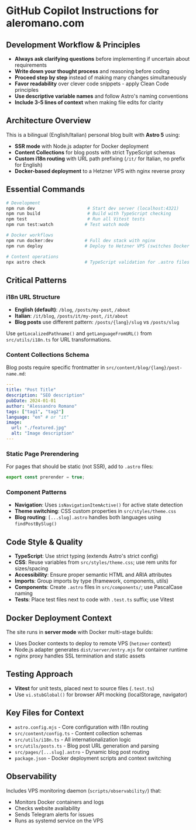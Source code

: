 # GitHub Copilot Instructions for aleromano.com

## Development Workflow & Principles

- **Always ask clarifying questions** before implementing if uncertain about requirements
- **Write down your thought process** and reasoning before coding
- **Proceed step by step** instead of making many changes simultaneously
- **Favor readability** over clever code snippets - apply Clean Code principles
- **Use descriptive variable names** and follow Astro's naming conventions
- **Include 3-5 lines of context** when making file edits for clarity

## Architecture Overview

This is a bilingual (English/Italian) personal blog built with **Astro 5** using:
- **SSR mode** with Node.js adapter for Docker deployment
- **Content Collections** for blog posts with strict TypeScript schemas
- **Custom i18n routing** with URL path prefixing (`/it/` for Italian, no prefix for English)
- **Docker-based deployment** to a Hetzner VPS with nginx reverse proxy

## Essential Commands

```bash
# Development
npm run dev                    # Start dev server (localhost:4321)
npm run build                  # Build with TypeScript checking
npm test                       # Run all Vitest tests
npm run test:watch            # Test watch mode

# Docker workflows
npm run docker:dev            # Full dev stack with nginx
npm run deploy                # Deploy to Hetzner VPS (switches Docker context)

# Content operations
npx astro check               # TypeScript validation for .astro files
```

## Critical Patterns

### i18n URL Structure
- **English (default)**: `/blog`, `/posts/my-post`, `/about`
- **Italian**: `/it/blog`, `/posts/it/my-post`, `/it/about`
- **Blog posts** use different pattern: `/posts/{lang}/slug` vs `/posts/slug`

Use `getLocalizedPathname()` and `getLanguageFromURL()` from `src/utils/i18n.ts` for URL transformations.

### Content Collections Schema
Blog posts require specific frontmatter in `src/content/blog/{lang}/post-name.md`:
```yaml
---
title: "Post Title"
description: "SEO description"
pubDate: 2024-01-01
author: "Alessandro Romano"
tags: ["tag1", "tag2"]
language: "en" # or "it"
image:
  url: "./featured.jpg"
  alt: "Image description"
---
```

### Static Page Prerendering
For pages that should be static (not SSR), add to `.astro` files:
```typescript
export const prerender = true;
```

### Component Patterns
- **Navigation**: Uses `isNavigationItemActive()` for active state detection
- **Theme switching**: CSS custom properties in `src/styles/theme.css`
- **Blog routing**: `[...slug].astro` handles both languages using `findPostBySlug()`

## Code Style & Quality

- **TypeScript**: Use strict typing (extends Astro's strict config)
- **CSS**: Reuse variables from `src/styles/theme.css`; use rem units for sizes/spacing
- **Accessibility**: Ensure proper semantic HTML and ARIA attributes
- **Imports**: Group imports by type (framework, components, utils)
- **Components**: Create `.astro` files in `src/components/`; use PascalCase naming
- **Tests**: Place test files next to code with `.test.ts` suffix; use Vitest

## Docker Deployment Context

The site runs in **server mode** with Docker multi-stage builds:
- Uses Docker contexts to deploy to remote VPS (`hetzner` context)
- Node.js adapter generates `dist/server/entry.mjs` for container runtime
- nginx proxy handles SSL termination and static assets

## Testing Approach

- **Vitest** for unit tests, placed next to source files (`.test.ts`)
- Use `vi.stubGlobal()` for browser API mocking (localStorage, navigator)

## Key Files for Context

- `astro.config.mjs` - Core configuration with i18n routing
- `src/content/config.ts` - Content collection schemas
- `src/utils/i18n.ts` - All internationalization logic
- `src/utils/posts.ts` - Blog post URL generation and parsing
- `src/pages/[...slug].astro` - Dynamic blog post routing
- `package.json` - Docker deployment scripts and context switching

## Observability

Includes VPS monitoring daemon (`scripts/observability/`) that:
- Monitors Docker containers and logs
- Checks website availability
- Sends Telegram alerts for issues
- Runs as systemd service on the VPS
